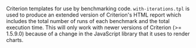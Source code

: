 Criterion templates for use by benchmarking code.  `with-iterations.tpl` is used
to produce an extended version of Criterion's HTML report which includes the
total number of runs of each benchmark and the total execution time.  This will
only work with newer versions of Criterion (>= 1.5.9.0) because of a change in
the JavaScript library that it uses to render charts.